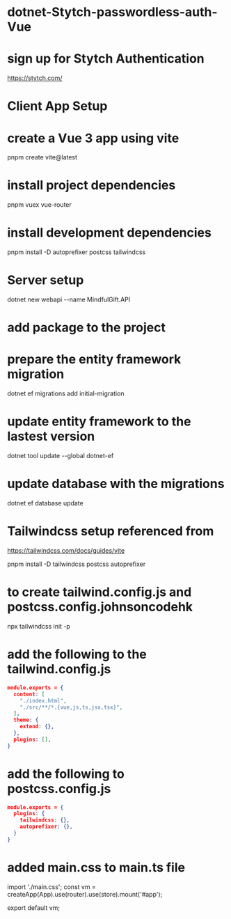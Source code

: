 # dotnet-Stytch-passwordless-auth-Vue

# sign up for Stytch Authentication

https://stytch.com/

# Client App Setup

# create a Vue 3 app using vite

pnpm create vite@latest

# install project dependencies

pnpm vuex vue-router

# install development dependencies

pnpm install -D autoprefixer postcss tailwindcss

# Server setup

dotnet new webapi --name MindfulGift.API

# add package to the project

<PackageReference Include="Microsoft.EntityFrameworkCore" Version="6.0.4" />
    <PackageReference Include="Microsoft.Extensions.Logging" Version="6.0.0" />
    <PackageReference Include="Microsoft.Extensions.Options" Version="6.0.0" />
    <PackageReference Include="Microsoft.VisualStudio.Azure.Containers.Tools.Targets" Version="1.14.0" />
    <PackageReference Include="Npgsql.EntityFrameworkCore.PostgreSQL" Version="6.0.4" />

# prepare the entity framework migration

dotnet ef migrations add initial-migration

# update entity framework to the lastest version

dotnet tool update --global dotnet-ef

# update database with the migrations

dotnet ef database update

# Tailwindcss setup referenced from

https://tailwindcss.com/docs/guides/vite

pnpm install -D tailwindcss postcss autoprefixer

# to create tailwind.config.js and postcss.config.johnsoncodehk

npx tailwindcss init -p

# add the following to the tailwind.config.js

```json
module.exports = {
  content: [
    "./index.html",
    "./src/**/*.{vue,js,ts,jsx,tsx}",
  ],
  theme: {
    extend: {},
  },
  plugins: [],
}
```

# add the following to postcss.config.js

```json
module.exports = {
  plugins: {
    tailwindcss: {},
    autoprefixer: {},
  }
}
```

# added main.css to main.ts file

import './main.css';
const vm = createApp(App).use(router).use(store).mount('#app');

export default vm;
